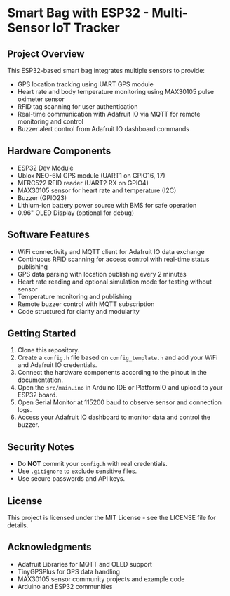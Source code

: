 # Smart Bag with ESP32 - Multi-Sensor IoT Tracker

## Project Overview
This ESP32-based smart bag integrates multiple sensors to provide:
- GPS location tracking using UART GPS module
- Heart rate and body temperature monitoring using MAX30105 pulse oximeter sensor
- RFID tag scanning for user authentication
- Real-time communication with Adafruit IO via MQTT for remote monitoring and control
- Buzzer alert control from Adafruit IO dashboard commands

## Hardware Components
- ESP32 Dev Module
- Ublox NEO-6M GPS module (UART1 on GPIO16, 17)
- MFRC522 RFID reader (UART2 RX on GPIO4)
- MAX30105 sensor for heart rate and temperature (I2C)
- Buzzer (GPIO23)
- Lithium-ion battery power source with BMS for safe operation
- 0.96" OLED Display (optional for debug)

## Software Features
- WiFi connectivity and MQTT client for Adafruit IO data exchange
- Continuous RFID scanning for access control with real-time status publishing
- GPS data parsing with location publishing every 2 minutes
- Heart rate reading and optional simulation mode for testing without sensor
- Temperature monitoring and publishing
- Remote buzzer control with MQTT subscription
- Code structured for clarity and modularity

## Getting Started
1. Clone this repository.
2. Create a `config.h` file based on `config_template.h` and add your WiFi and Adafruit IO credentials.
3. Connect the hardware components according to the pinout in the documentation.
4. Open the `src/main.ino` in Arduino IDE or PlatformIO and upload to your ESP32 board.
5. Open Serial Monitor at 115200 baud to observe sensor and connection logs.
6. Access your Adafruit IO dashboard to monitor data and control the buzzer.

## Security Notes
- Do **NOT** commit your `config.h` with real credentials.
- Use `.gitignore` to exclude sensitive files.
- Use secure passwords and API keys.

## License
This project is licensed under the MIT License - see the LICENSE file for details.

## Acknowledgments
- Adafruit Libraries for MQTT and OLED support
- TinyGPSPlus for GPS data handling
- MAX30105 sensor community projects and example code
- Arduino and ESP32 communities

